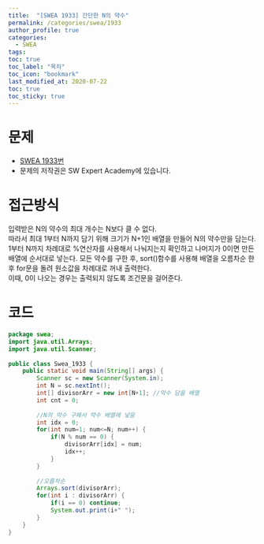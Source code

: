 ```yaml
---
title:  "[SWEA 1933] 간단한 N의 약수"
permalink: /categories/swea/1933
author_profile: true
categories:
  - SWEA
tags:
toc: true
toc_label: "목차"
toc_icon: "bookmark"
last_modified_at: 2020-07-22
toc: true
toc_sticky: true
---
```


# 문제  
* [SWEA 1933번](https://swexpertacademy.com/main/code/problem/problemDetail.do?contestProbId=AV5PhcWaAKIDFAUq&categoryId=AV5PhcWaAKIDFAUq&categoryType=CODE)
* 문제의 저작권은 SW Expert Academy에 있습니다. 

# 접근방식
입력받은 N의 약수의 최대 개수는 N보다 클 수 없다.  
따라서 최대 1부터 N까지 담기 위해 크기가 N+1인 배열을 만들어 N의 약수만을 담는다.  
1부터 N까지 차례대로 %연산자를 사용해서 나눠지는지 확인하고 나머지가 0이면 만든 배열에 순서대로 넣는다.
모든 약수를 구한 후, sort()함수를 사용해 배열을 오름차순 한 후 for문을 돌려 원소값을 차례대로 꺼내 출력한다.  
이때, 0이 나오는 경우는 출력되지 않도록 조건문을 걸어준다.  


# 코드
```java
package swea;
import java.util.Arrays;
import java.util.Scanner;
 
public class Swea_1933 {
    public static void main(String[] args) {
        Scanner sc = new Scanner(System.in);
        int N = sc.nextInt();
        int[] divisorArr = new int[N+1]; //약수 담을 배열
        int cnt = 0;
         
        //N의 약수 구해서 약수 배열에 넣음
        int idx = 0;
        for(int num=1; num<=N; num++) {
            if(N % num == 0) {
            	divisorArr[idx] = num;
            	idx++;
            }
        }
         
        //오름차순
        Arrays.sort(divisorArr);
        for(int i : divisorArr) {
        	if(i == 0) continue;
            System.out.print(i+" ");
        }
    }   
}
```
